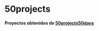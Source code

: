 # 50projects

#### Proyectos obtenidos de [50projects50days](https://github.com/bradtraversy/50projects50days)
